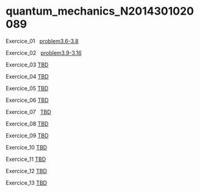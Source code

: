 # quantum_mechanics_N2014301020089

Exercice_01   [problem3.6-3.8](https://github.com/vakie/quantum_mechanics_N2014301020089/blob/master/3.6-3.8.md)

Exercice_02   [problem3.9-3.16](https://github.com/vakie/quantum_mechanics_N2014301020089/blob/master/problem3.9-3.16.md)

Exercice_03   [TBD](https://github.com/vakie/quantum_mechanics_N2014301020089/blob/master/problem3.9-3.16.md)

Exercice_04   [TBD](https://github.com/vakie/compuational_physics_N2014301020089/blob/master/exwecise04.md)

Exercice_05   [TBD](https://github.com/vakie/compuational_physics_N2014301020089/blob/master/exercise05.md)

Exercice_06   [TBD](https://www.zybuluo.com/mdeditor#498633)

Exercice_07   [TBD](https://github.com/vakie/compuational_physics_N2014301020089/blob/master/exercise07.md)

Exercice_08   [TBD](https://www.zybuluo.com/mdeditor#498633)

Exercice_09   [TBD](https://www.zybuluo.com/mdeditor#498633)

Exercice_10   [TBD](https://www.zybuluo.com/mdeditor#498633)

Exercice_11   [TBD](https://www.zybuluo.com/mdeditor#498633)

Exercice_12   [TBD](https://www.zybuluo.com/mdeditor#498633)

Exercice_13   [TBD](https://www.zybuluo.com/mdeditor#498633)
